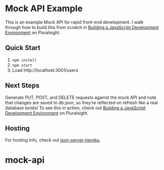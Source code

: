 # Mock API Example

This is an example Mock API for rapid front-end development. I walk through how to build this from scratch in [Building a JavaScript Development Environment](http://app.pluralsight.com/author/cory-house) on Pluralsight.

## Quick Start

1. `npm install`
2. `npm start`
3. Load http://localhost:3001/users

## Next Steps

Generate PUT, POST, and DELETE requests against the mock API and note that changes are saved to db.json, so they're reflected on refresh like a real database exists! To see this in action, check out [Building a JavaScript Development Environment](http://app.pluralsight.com/author/cory-house) on Pluralsight.

## Hosting

For hosting info, check out [json-server-heroku](https://github.com/jesperorb/json-server-heroku).

# mock-api

